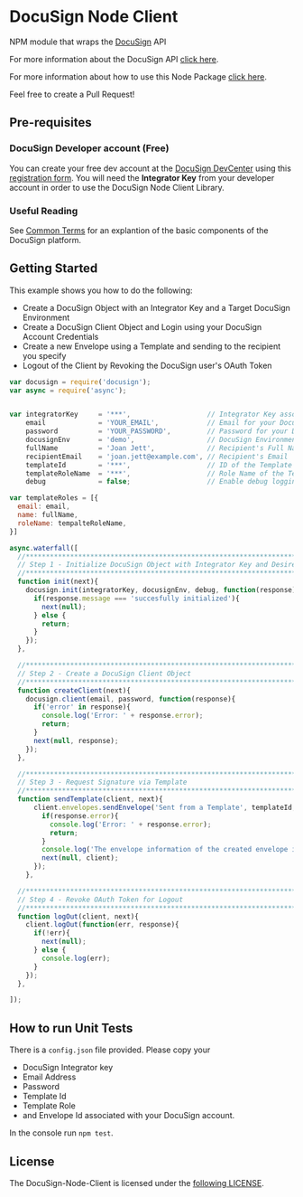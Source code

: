 DocuSign Node Client
===========

NPM module that wraps the <a href="https://www.docusign.com">DocuSign</a> API

For more information about the DocuSign API <a href="https://www.docusign.com/developer-center">click here</a>.

For more information about how to use this Node Package <a href="https://github.com/docusign/DocuSign-Node-Client/wiki">click here</a>.

Feel free to create a Pull Request!

Pre-requisites
----------

### DocuSign Developer account (Free)

You can create your free dev account at the [DocuSign DevCenter](https://www.docusign.com/developer-center) using this [registration form](https://www.docusign.com/developer-center/get-started). You will need the **Integrator Key** from your developer account in order to use the DocuSign Node Client Library.

### Useful Reading

See [Common Terms](https://www.docusign.com/developer-center/explore/common-terms) for an explantion of the basic components of the DocuSign platform.

Getting Started
----------

This example shows you how to do the following:
- Create a DocuSign Object with an Integrator Key and a Target DocuSign Environment
- Create a DocuSign Client Object and Login using your DocuSign Account Credentials
- Create a new Envelope using a Template and sending to the recipient you specify
- Logout of the Client by Revoking the DocuSign user's OAuth Token

```javascript
var docusign = require('docusign');
var async = require('async');


var integratorKey     = '***',                   // Integrator Key associated with your DocuSign Integration
    email             = 'YOUR_EMAIL',            // Email for your DocuSign Account
    password          = 'YOUR_PASSWORD',         // Password for your DocuSign Account
    docusignEnv       = 'demo',                  // DocuSign Environment generally demo for testing purposes
    fullName          = 'Joan Jett',             // Recipient's Full Name
    recipientEmail    = 'joan.jett@example.com', // Recipient's Email
    templateId        = '***',                   // ID of the Template you want to create the Envelope with
    templateRoleName  = '***',                   // Role Name of the Template
    debug             = false;                   // Enable debug logging

var templateRoles = [{
  email: email,
  name: fullName,
  roleName: tempalteRoleName,
}]

async.waterfall([
  //**********************************************************************************
  // Step 1 - Initialize DocuSign Object with Integrator Key and Desired Environment
  //**********************************************************************************
  function init(next){
    docusign.init(integratorKey, docusignEnv, debug, function(response){
      if(response.message === 'succesfully initialized'){
        next(null);
      } else {
        return;
      }
    });
  },

  //**********************************************************************************
  // Step 2 - Create a DocuSign Client Object
  //**********************************************************************************
  function createClient(next){
    docusign.client(email, password, function(response){
      if('error' in response){
        console.log('Error: ' + response.error);
        return;
      }
      next(null, response);
    });
  },

  //**********************************************************************************
  // Step 3 - Request Signature via Template
  //**********************************************************************************
  function sendTemplate(client, next){
      client.envelopes.sendEnvelope('Sent from a Template', templateId, templateRoles, function(err, response){
        if(response.error){
          console.log('Error: ' + response.error);
          return;
        }
        console.log('The envelope information of the created envelope is: \n' + JSON.stringify(response));
        next(null, client);
      });
    },

  //**********************************************************************************
  // Step 4 - Revoke OAuth Token for Logout
  //**********************************************************************************
  function logOut(client, next){
    client.logOut(function(err, response){
      if(!err){
        next(null);
      } else {
        console.log(err);
      }
    });
  },

]);
```

How to run Unit Tests
-----------

There is a `config.json` file provided. Please copy your
 - DocuSign Integrator key
 - Email Address
 - Password
 - Template Id
 - Template Role
 - and Envelope Id associated with your DocuSign account.

In the console run `npm test`.


License
----------

The DocuSign-Node-Client is licensed under the [following LICENSE](LICENSE).
